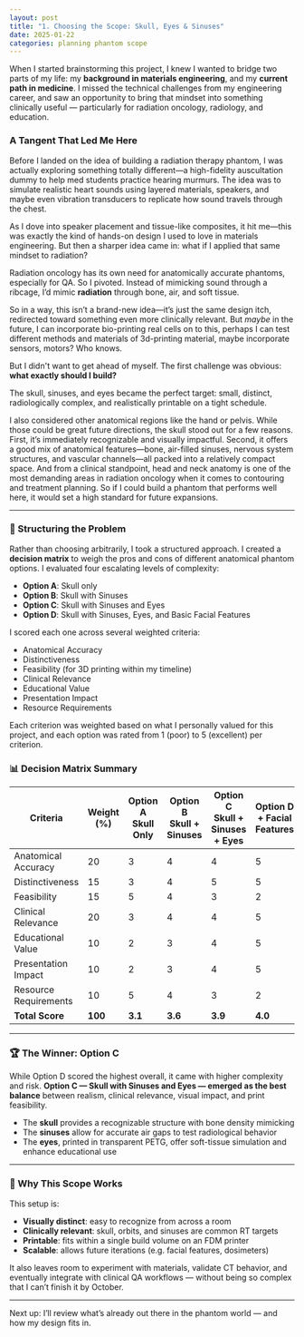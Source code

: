 ```yaml
---
layout: post
title: "1. Choosing the Scope: Skull, Eyes & Sinuses"
date: 2025-01-22
categories: planning phantom scope
---
```


When I started brainstorming this project, I knew I wanted to bridge two parts of my life: my **background in materials engineering**, and my **current path in medicine**. I missed the technical challenges from my engineering career, and saw an opportunity to bring that mindset into something clinically useful — particularly for radiation oncology, radiology, and education.

### A Tangent That Led Me Here

Before I landed on the idea of building a radiation therapy phantom, I was actually exploring something totally different—a high-fidelity auscultation dummy to help med students practice hearing murmurs. The idea was to simulate realistic heart sounds using layered materials, speakers, and maybe even vibration transducers to replicate how sound travels through the chest.

As I dove into speaker placement and tissue-like composites, it hit me—this was exactly the kind of hands-on design I used to love in materials engineering. But then a sharper idea came in: what if I applied that same mindset to radiation?

Radiation oncology has its own need for anatomically accurate phantoms, especially for QA. So I pivoted. Instead of mimicking sound through a ribcage, I’d mimic **radiation** through bone, air, and soft tissue.

So in a way, this isn’t a brand-new idea—it’s just the same design itch, redirected toward something even more clinically relevant. But *maybe* in the future, I can incorporate bio-printing real cells on to this, perhaps I can test different methods and materials of 3d-printing material, maybe incorporate sensors, motors? Who knows.

But I didn't want to get ahead of myself. The first challenge was obvious: **what exactly should I build?**

The skull, sinuses, and eyes became the perfect target: small, distinct, radiologically complex, and realistically printable on a tight schedule.

I also considered other anatomical regions like the hand or pelvis. While those could be great future directions, the skull stood out for a few reasons. First, it’s immediately recognizable and visually impactful. Second, it offers a good mix of anatomical features—bone, air-filled sinuses, nervous system structures, and vascular channels—all packed into a relatively compact space. And from a clinical standpoint, head and neck anatomy is one of the most demanding areas in radiation oncology when it comes to contouring and treatment planning. So if I could build a phantom that performs well here, it would set a high standard for future expansions.

---

### 🧠 Structuring the Problem

Rather than choosing arbitrarily, I took a structured approach. I created a **decision matrix** to weigh the pros and cons of different anatomical phantom options. I evaluated four escalating levels of complexity:

- **Option A**: Skull only  
- **Option B**: Skull with Sinuses  
- **Option C**: Skull with Sinuses and Eyes  
- **Option D**: Skull with Sinuses, Eyes, and Basic Facial Features

I scored each one across several weighted criteria:
- Anatomical Accuracy
- Distinctiveness
- Feasibility (for 3D printing within my timeline)
- Clinical Relevance
- Educational Value
- Presentation Impact
- Resource Requirements

Each criterion was weighted based on what I personally valued for this project, and each option was rated from 1 (poor) to 5 (excellent) per criterion. 

### 📊 Decision Matrix Summary


| **Criteria**           | **Weight (%)** | **Option A**<br>Skull Only | **Option B**<br>Skull + Sinuses | **Option C**<br>Skull + Sinuses + Eyes | **Option D**<br>+ Facial Features |
|------------------------|----------------|-----------------------------|----------------------------------|-----------------------------------------|-------------------------------|
| Anatomical Accuracy    | 20             | 3                           | 4                                | 4                                       | 5                             |
| Distinctiveness        | 15             | 3                           | 4                                | 5                                       | 5                             |
| Feasibility            | 15             | 5                           | 4                                | 3                                       | 2                             |
| Clinical Relevance     | 20             | 3                           | 4                                | 4                                       | 5                             |
| Educational Value      | 10             | 2                           | 3                                | 4                                       | 5                             |
| Presentation Impact    | 10             | 2                           | 3                                | 4                                       | 5                             |
| Resource Requirements  | 10             | 5                           | 4                                | 3                                       | 2                             |
| **Total Score**        | **100**        | **3.1**                     | **3.6**                          | **3.9**                                 | **4.0**                       |

---

### 🏆 The Winner: Option C

While Option D scored the highest overall, it came with higher complexity and risk. **Option C — Skull with Sinuses and Eyes — emerged as the best balance** between realism, clinical relevance, visual impact, and print feasibility.

- The **skull** provides a recognizable structure with bone density mimicking
- The **sinuses** allow for accurate air gaps to test radiological behavior
- The **eyes**, printed in transparent PETG, offer soft-tissue simulation and enhance educational use

---

### 🎯 Why This Scope Works

This setup is:
- **Visually distinct**: easy to recognize from across a room
- **Clinically relevant**: skull, orbits, and sinuses are common RT targets
- **Printable**: fits within a single build volume on an FDM printer
- **Scalable**: allows future iterations (e.g. facial features, dosimeters)

It also leaves room to experiment with materials, validate CT behavior, and eventually integrate with clinical QA workflows — without being so complex that I can’t finish it by October.

---

Next up: I’ll review what’s already out there in the phantom world — and how my design fits in.
